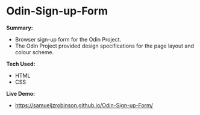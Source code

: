 # Odin-Sign-up-Form
**Summary:**
- Browser sign-up form for the Odin Project.
- The Odin Project provided design specifications for the page layout and colour scheme.

**Tech Used:**
- HTML
- CSS

**Live Demo:**
- https://samueljzrobinson.github.io/Odin-Sign-up-Form/